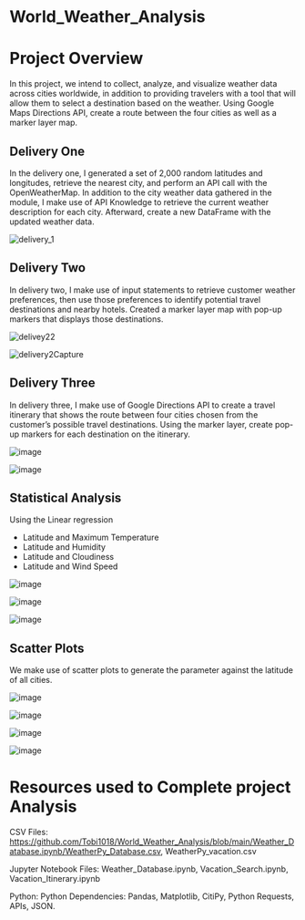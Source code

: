 # World_Weather_Analysis
# Project Overview
In this project, we intend to collect, analyze, and visualize weather data across cities worldwide, in addition to providing travelers with a tool that will allow them to select a destination based on the weather. Using Google Maps Directions API, create a route between the four cities as well as a marker layer map.



## Delivery One 

In the delivery one, I generated a set of 2,000 random latitudes and longitudes, retrieve the nearest city, and perform an API call with the OpenWeatherMap. In addition to the city weather data gathered in the module, I make use of API Knowledge to retrieve the current weather description for each city. Afterward, create a new DataFrame with the updated weather data.

![delivery_1](https://user-images.githubusercontent.com/58860105/134818496-37b9f83b-aa26-462a-a79f-9a5cd82bbb4a.png)





## Delivery Two

In delivery two, I make use of input statements to retrieve customer weather preferences, then use those preferences to identify potential travel destinations and nearby hotels. Created a marker layer map with pop-up markers that displays those destinations.


![delivey22](https://user-images.githubusercontent.com/58860105/134818813-f338b0ce-4d41-4898-b7e2-7c797814fc42.PNG)


![delivery2Capture](https://user-images.githubusercontent.com/58860105/134818757-fd3dc577-2af9-43ed-9021-1a239c991165.PNG)


## Delivery Three

In delivery three, I make use of Google Directions API to create a travel itinerary that shows the route between four cities chosen from the customer’s possible travel destinations. Using the marker layer, create pop-up markers for each destination on the itinerary.

![image](https://user-images.githubusercontent.com/58860105/134818886-bec53658-eb64-45e8-829c-3faa2ea33833.png)

![image](https://user-images.githubusercontent.com/58860105/134818894-38e2c3bc-a6f5-4a64-9b56-0a8411fd3e43.png)

## Statistical Analysis 
Using the Linear regression

  * Latitude and Maximum Temperature
  * Latitude and Humidity
  * Latitude and Cloudiness
  * Latitude and Wind Speed


 
 ![image](https://user-images.githubusercontent.com/58860105/134819466-22765cdc-e913-4558-bf28-b34b858d0e41.png)
 
 ![image](https://user-images.githubusercontent.com/58860105/134819470-af27184f-42bb-4efe-a0b4-fa4937c0840e.png)
 

 
 ![image](https://user-images.githubusercontent.com/58860105/134819489-821b9bc5-59f5-4778-9631-740bee54844f.png)




## Scatter Plots

We make use of scatter plots to generate the parameter against the latitude of all cities. 

![image](https://user-images.githubusercontent.com/58860105/134819354-6f69f743-e8dd-414e-aea7-d00f26bbcdd0.png)

![image](https://user-images.githubusercontent.com/58860105/134819363-8b6d9807-d534-4e7a-b595-1f1824032f42.png)

![image](https://user-images.githubusercontent.com/58860105/134819370-ee126d95-6f80-4c8b-94fb-490c17027074.png)

![image](https://user-images.githubusercontent.com/58860105/134819375-61306cf6-7ee1-495b-bf6b-e44f01ece599.png)



# Resources used to Complete project Analysis

CSV Files: https://github.com/Tobi1018/World_Weather_Analysis/blob/main/Weather_Database.ipynb/WeatherPy_Database.csv, WeatherPy_vacation.csv

Jupyter Notebook Files: Weather_Database.ipynb, Vacation_Search.ipynb, Vacation_Itinerary.ipynb

Python: Python Dependencies: Pandas, Matplotlib, CitiPy, Python Requests, APIs, JSON.
